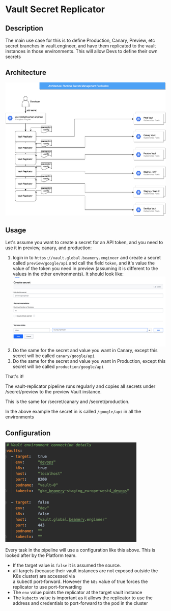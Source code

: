 # Vault Secret Replicator

## Description
The main use case for this is to define Production, Canary, Preview, etc secret branches in vault.engineer, and have them replicated to the vault instances in those environments. 
This will allow Devs to define their own secrets

## Architecture
![pic](Secrets%20Management%20Replication.png)

## Usage
Let's assume you want to create a secret for an API token, and you need to use it in preview, canary, and production:
1. login in to `https://vault.global.beamery.engineer` and create a secret called `preview/google/api` and call the field `token`, 
and it's value the value of the token you need in preview 
(assuming it is different to the values in the other environments). It should look like:
![pic](create%20preview%20token.png)
2. Do the same for the secret and value you want in Canary, except this secret will be called `canary/google/api`
3. Do the same for the secret and value you want in Production, except this secret will be called `production/google/api`

That's it!

The vault-replicator pipeline runs regularly and copies all secrets under /secret/preview to the preview Vault instance.

This is the same for /secret/canary and /secret/production. 

In the above example the secret in is called `/google/api` in all the environments

## Configuration
![pic](replicator%20config.png)

Every task in the pipeline will use a configuration like this above. This is looked after by the Platform team.

* If the target value is `false` it is assumed the source.
* all targets (because their vault instances are not exposed outside the K8s cluster) are accessed via \
 a kubectl port-forward. However the `k8s` value of true forces the replicator to use port-forwarding
* The `env` value points the replicator at the target vault instance
* The `kubectx` value is important as it allows the replicator to use the address and credentials to port-forward to the pod in the cluster



